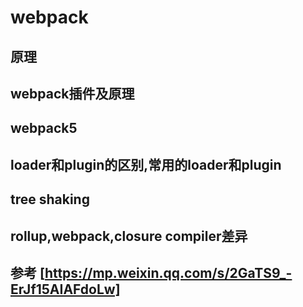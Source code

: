 # webpack
## 原理
## webpack插件及原理
## webpack5
## loader和plugin的区别,常用的loader和plugin
## tree shaking
## rollup,webpack,closure compiler差异
## 参考 [https://mp.weixin.qq.com/s/2GaTS9_-ErJf15AIAFdoLw]